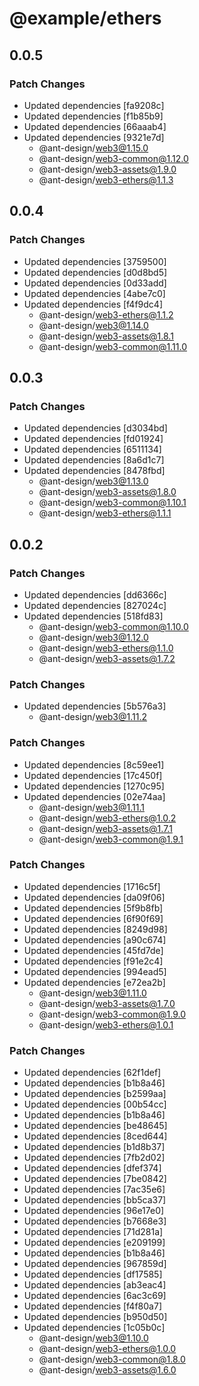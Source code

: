 # @example/ethers

## 0.0.5

### Patch Changes

- Updated dependencies [fa9208c]
- Updated dependencies [f1b85b9]
- Updated dependencies [66aaab4]
- Updated dependencies [9321e7d]
  - @ant-design/web3@1.15.0
  - @ant-design/web3-common@1.12.0
  - @ant-design/web3-assets@1.9.0
  - @ant-design/web3-ethers@1.1.3

## 0.0.4

### Patch Changes

- Updated dependencies [3759500]
- Updated dependencies [d0d8bd5]
- Updated dependencies [0d33add]
- Updated dependencies [4abe7c0]
- Updated dependencies [f4f9dc4]
  - @ant-design/web3-ethers@1.1.2
  - @ant-design/web3@1.14.0
  - @ant-design/web3-assets@1.8.1
  - @ant-design/web3-common@1.11.0

## 0.0.3

### Patch Changes

- Updated dependencies [d3034bd]
- Updated dependencies [fd01924]
- Updated dependencies [6511134]
- Updated dependencies [8a6d1c7]
- Updated dependencies [8478fbd]
  - @ant-design/web3@1.13.0
  - @ant-design/web3-assets@1.8.0
  - @ant-design/web3-common@1.10.1
  - @ant-design/web3-ethers@1.1.1

## 0.0.2

### Patch Changes

- Updated dependencies [dd6366c]
- Updated dependencies [827024c]
- Updated dependencies [518fd83]
  - @ant-design/web3-common@1.10.0
  - @ant-design/web3@1.12.0
  - @ant-design/web3-ethers@1.1.0
  - @ant-design/web3-assets@1.7.2

### Patch Changes

- Updated dependencies [5b576a3]
  - @ant-design/web3@1.11.2

### Patch Changes

- Updated dependencies [8c59ee1]
- Updated dependencies [17c450f]
- Updated dependencies [1270c95]
- Updated dependencies [02e74aa]
  - @ant-design/web3@1.11.1
  - @ant-design/web3-ethers@1.0.2
  - @ant-design/web3-assets@1.7.1
  - @ant-design/web3-common@1.9.1

### Patch Changes

- Updated dependencies [1716c5f]
- Updated dependencies [da09f06]
- Updated dependencies [5f9b8fb]
- Updated dependencies [6f90f69]
- Updated dependencies [8249d98]
- Updated dependencies [a90c674]
- Updated dependencies [45fd7de]
- Updated dependencies [f91e2c4]
- Updated dependencies [994ead5]
- Updated dependencies [e72ea2b]
  - @ant-design/web3@1.11.0
  - @ant-design/web3-assets@1.7.0
  - @ant-design/web3-common@1.9.0
  - @ant-design/web3-ethers@1.0.1

### Patch Changes

- Updated dependencies [62f1def]
- Updated dependencies [b1b8a46]
- Updated dependencies [b2599aa]
- Updated dependencies [00b54cc]
- Updated dependencies [b1b8a46]
- Updated dependencies [be48645]
- Updated dependencies [8ced644]
- Updated dependencies [b1d8b37]
- Updated dependencies [7fb2d02]
- Updated dependencies [dfef374]
- Updated dependencies [7be0842]
- Updated dependencies [7ac35e6]
- Updated dependencies [bb5ca37]
- Updated dependencies [96e17e0]
- Updated dependencies [b7668e3]
- Updated dependencies [71d281a]
- Updated dependencies [e209199]
- Updated dependencies [b1b8a46]
- Updated dependencies [967859d]
- Updated dependencies [df17585]
- Updated dependencies [ab3eac4]
- Updated dependencies [6ac3c69]
- Updated dependencies [f4f80a7]
- Updated dependencies [b950d50]
- Updated dependencies [1c05b0c]
  - @ant-design/web3@1.10.0
  - @ant-design/web3-ethers@1.0.0
  - @ant-design/web3-common@1.8.0
  - @ant-design/web3-assets@1.6.0
